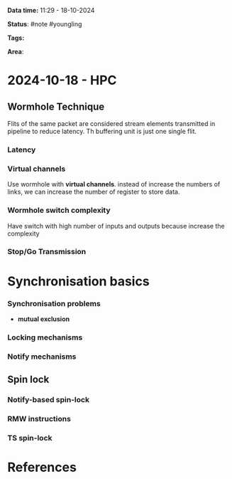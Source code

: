 **Data time:** 11:29 - 18-10-2024

**Status**: #note #youngling 

**Tags:** 

**Area**: 
# 2024-10-18 - HPC

## Wormhole Technique
Flits of the same packet are considered stream elements transmitted in pipeline to reduce latency. Th buffering unit is just one single flit. 
### Latency

### Virtual channels
Use wormhole with **virtual channels**. instead of increase the numbers of links, we can increase the number of register to store data.

### Wormhole switch complexity
Have switch with high number of inputs and outputs because increase the complexity

### Stop/Go Transmission

# Synchronisation basics

### Synchronisation problems
- **mutual exclusion**

### Locking mechanisms

### Notify mechanisms


## Spin lock
### Notify-based spin-lock

### RMW instructions

### TS spin-lock
# References